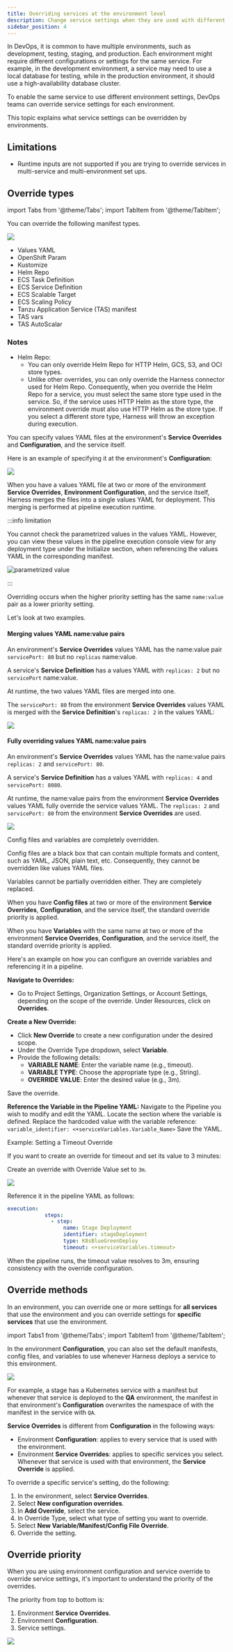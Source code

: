 ```yaml
---
title: Overriding services at the environment level
description: Change service settings when they are used with different environments.
sidebar_position: 4
---
```


In DevOps, it is common to have multiple environments, such as development, testing, staging, and production. Each environment might require different configurations or settings for the same service. For example, in the development environment, a service may need to use a local database for testing, while in the production environment, it should use a high-availability database cluster.

To enable the same service to use different environment settings, DevOps teams can override service settings for each environment.

This topic explains what service settings can be overridden by environments.

## Limitations

* Runtime inputs are not supported if you are trying to override services in multi-service and multi-environment set ups.

## Override types

import Tabs from '@theme/Tabs';
import TabItem from '@theme/TabItem';


<Tabs>
<TabItem value="Manifests" label="Manifests" default>

You can override the following manifest types.

![](./static/manifest-override.png)

- Values YAML
- OpenShift Param
- Kustomize
- Helm Repo
- ECS Task Definition
- ECS Service Definition
- ECS Scalable Target
- ECS Scaling Policy
- Tanzu Application Service (TAS) manifest
- TAS vars
- TAS AutoScalar

### Notes

- Helm Repo:
  - You can only override Helm Repo for HTTP Helm, GCS, S3, and OCI store types. 
  - Unlike other overrides, you can only override the Harness connector used for Helm Repo. Consequently, when you override the Helm Repo for a service, you must select the same store type used in the service. So, if the service uses HTTP Helm as the store type, the environment override must also use HTTP Helm as the store type. If you select a different store type, Harness will throw an exception during execution.

</TabItem>

<TabItem value="Values YAML" label="Values YAML">

You can specify values YAML files at the environment's **Service Overrides** and **Configuration**, and the service itself.

Here is an example of specifying it at the environment's **Configuration**:

![](./static/services-and-environments-overview-17.png)

When you have a values YAML file at two or more of the environment **Service Overrides**, **Environment Configuration**, and the service itself, Harness merges the files into a single values YAML for deployment. This merging is performed at pipeline execution runtime.

:::info limitation

You cannot check the parametrized values in the values YAML. However, you can view these values in the pipeline execution console view for any deployment type under the Initialize section, when referencing the values YAML in the corresponding manifest.

![parametrized value](./static/values-yaml-parametrized-values.png)

:::

Overriding occurs when the higher priority setting has the same `name:value` pair as a lower priority setting.

Let's look at two examples.

#### Merging values YAML name:value pairs

An environment's **Service Overrides** values YAML has the name:value pair `servicePort: 80` but no `replicas` name:value.

A service's **Service Definition** has a values YAML with `replicas: 2` but no `servicePort` name:value.

At runtime, the two values YAML files are merged into one.

The `servicePort: 80` from the environment **Service Overrides** values YAML is merged with the **Service Definition**'s `replicas: 2` in the values YAML:

![](./static/service-override.png)

#### Fully overriding values YAML name:value pairs

An environment's **Service Overrides** values YAML has the name:value pairs `replicas: 2` and `servicePort: 80`. 

A service's **Service Definition** has a values YAML with `replicas: 4` and `servicePort: 8080`. 

At runtime, the name:value pairs from the environment **Service Overrides** values YAML fully override the service values YAML. The `replicas: 2` and `servicePort: 80` from the environment **Service Overrides** are used.

![](./static/service-override2.png)

</TabItem>
<TabItem value="Config files and Variables" label="Config files and Variables">

Config files and variables are completely overridden.

Config files are a black box that can contain multiple formats and content, such as YAML, JSON, plain text, etc. Consequently, they cannot be overridden like values YAML files.

Variables cannot be partially overridden either. They are completely replaced.

When you have **Config files** at two or more of the environment **Service Overrides**, **Configuration**, and the service itself, the standard override priority is applied.

When you have **Variables** with the same name at two or more of the environment **Service Overrides**, **Configuration**, and the service itself, the standard override priority is applied.

Here's an example on how you can configure an override variables and referencing it in a pipeline.

**Navigate to Overrides:**
- Go to Project Settings, Organization Settings, or Account Settings, depending on the scope of the override. Under Resources, click on **Overrides**.

**Create a New Override:**
- Click **New Override** to create a new configuration under the desired scope.
- Under the Override Type dropdown, select **Variable**.
- Provide the following details:
  - **VARIABLE NAME**: Enter the variable name (e.g., timeout).
  - **VARIABLE TYPE**: Choose the appropriate type (e.g., String).
  - **OVERRIDE VALUE**: Enter the desired value (e.g., 3m).

Save the override.

**Reference the Variable in the Pipeline YAML:**
Navigate to the Pipeline you wish to modify and edit the YAML.
Locate the section where the variable is defined. Replace the hardcoded value with the variable reference: `variable_identifier: <+serviceVariables.Variable_Name>`
Save the YAML.

Example: Setting a Timeout Override

If you want to create an override for timeout and set its value to 3 minutes:

Create an override with Override Value set to `3m`.

![](./static/overrides_variable.png)

Reference it in the pipeline YAML as follows:

```yaml
execution:
            steps:
              - step:
                  name: Stage Deployment
                  identifier: stageDeployment
                  type: K8sBlueGreenDeploy
                  timeout: <+serviceVariables.timeout>
```

When the pipeline runs, the timeout value resolves to 3m, ensuring consistency with the override configuration.

</TabItem>
</Tabs>

## Override methods

In an environment, you can override one or more settings for **all services** that use the environment and you can override settings for **specific services** that use the environment.

import Tabs1 from '@theme/Tabs';
import TabItem1 from '@theme/TabItem';

<Tabs1>
  <TabItem1 value="Override all services" label="Override all services" default>

In the environment **Configuration**, you can also set the default manifests, config files, and variables to use whenever Harness deploys a service to this environment.

![](./static/services-and-environments-overview-15.png)


For example, a stage has a Kubernetes service with a manifest but whenever that service is deployed to the **QA** environment, the manifest in that environment's **Configuration** overwrites the namespace of with the manifest in the service with `QA`.

  </TabItem1>
  <TabItem1 value="Override specific services" label="Override specific services">

**Service Overrides** is different from **Configuration** in the following ways:

* Environment **Configuration**: applies to every service that is used with the environment.
* Environment **Service Overrides**: applies to specific services you select. Whenever that service is used with that environment, the **Service Override** is applied.

To override a specific service's setting, do the following:

1. In the environment, select **Service Overrides**.
2. Select **New configuration overrides**.
3. In **Add Override**, select the service.
4. In Override Type, select what type of setting you want to override.
5. Select **New Variable/Manifest/Config File Override**.
6. Override the setting.

  </TabItem1>
</Tabs1>

## Override priority

When you are using environment configuration and service override to override service settings, it's important to understand the priority of the overrides.

The priority from top to bottom is:

1. Environment **Service Overrides**.
2. Environment **Configuration**.
3. Service settings.

![](./static/override-priority.png)